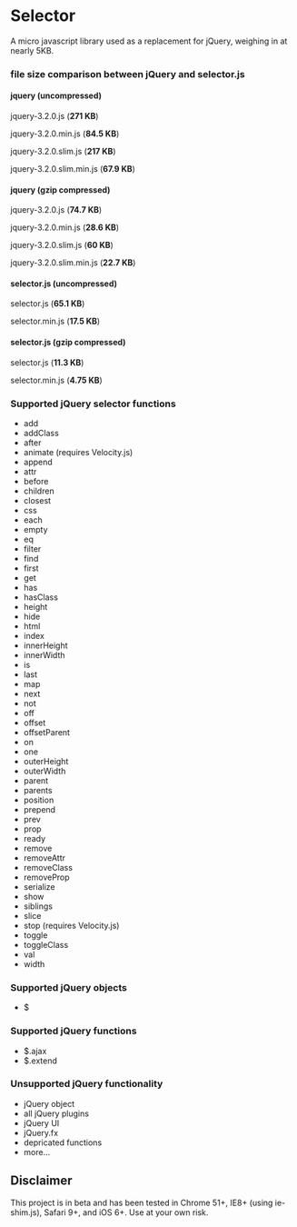 # Selector
A micro javascript library used as a replacement for jQuery, weighing in at nearly 5KB.

### file size comparison between jQuery and selector.js

#### jquery (uncompressed)
jquery-3.2.0.js (**271 KB**)

jquery-3.2.0.min.js (**84.5 KB**)

jquery-3.2.0.slim.js (**217 KB**)

jquery-3.2.0.slim.min.js (**67.9 KB**)


#### jquery (gzip compressed)
jquery-3.2.0.js (**74.7 KB**)

jquery-3.2.0.min.js (**28.6 KB**)

jquery-3.2.0.slim.js (**60 KB**)

jquery-3.2.0.slim.min.js (**22.7 KB**)


#### selector.js (uncompressed)
selector.js (**65.1 KB**)

selector.min.js (**17.5 KB**)


#### selector.js (gzip compressed)
selector.js (**11.3 KB**)

selector.min.js (**4.75 KB**)


### Supported jQuery selector functions
* add
* addClass
* after
* animate (requires Velocity.js)
* append
* attr
* before
* children
* closest
* css
* each
* empty
* eq
* filter
* find
* first
* get
* has
* hasClass
* height
* hide
* html
* index
* innerHeight
* innerWidth
* is
* last
* map
* next
* not
* off
* offset
* offsetParent
* on
* one
* outerHeight
* outerWidth
* parent
* parents
* position
* prepend
* prev
* prop
* ready
* remove
* removeAttr
* removeClass
* removeProp
* serialize
* show
* siblings
* slice
* stop (requires Velocity.js)
* toggle
* toggleClass
* val
* width

### Supported jQuery objects
* $

### Supported jQuery functions
* $.ajax
* $.extend

### Unsupported jQuery functionality
* jQuery object
* all jQuery plugins
* jQuery UI
* jQuery.fx
* depricated functions
* more...


## Disclaimer
This project is in beta and has been tested in Chrome 51+, IE8+ (using ie-shim.js), Safari 9+, and iOS 6+. Use at your own risk. 
